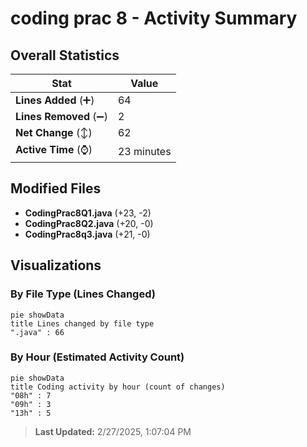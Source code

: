 # coding prac 8 - Activity Summary 

## Overall Statistics

| Stat                   | Value                                                             |
| ---------------------- | ----------------------------------------------------------------- |
| **Lines Added** (➕)   | 64                                          |
| **Lines Removed** (➖) | 2                                        |
| **Net Change** (↕)    | 62                |
| **Active Time** (⌚)   | 23 minutes |


## Modified Files
- **CodingPrac8Q1.java** (+23, -2)
- **CodingPrac8Q2.java** (+20, -0)
- **CodingPrac8q3.java** (+21, -0)

## Visualizations

### By File Type (Lines Changed)

```mermaid
pie showData
title Lines changed by file type
".java" : 66
```

### By Hour (Estimated Activity Count)

```mermaid
pie showData
title Coding activity by hour (count of changes)
"08h" : 7
"09h" : 3
"13h" : 5
```


> **Last Updated:** 2/27/2025, 1:07:04 PM